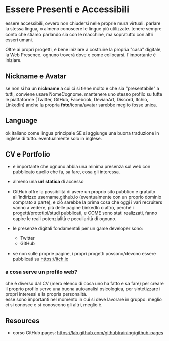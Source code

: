 # Essere Presenti e Accessibili
essere accessibili, ovvero non chiudersi nelle proprie mura virtuali. parlare la stessa lingua, o almeno conoscere le lingue più utilizzate. tenere sempre conto che stiamo parlando sia con le macchine, ma sopratutto con altri esseri umani.

Oltre ai propri progetti, è bene iniziare a costruire la propria "casa" digitale, la Web Presence.  ognuno troverà dove e come collocarsi. l'importante è iniziare.

## Nickname e Avatar
se non si ha un **nickname** a cui ci si tiene molto e che sia "presentabile" a tutti, conviene usare NomeCognome.
mantenere uno stesso profilo su tutte le piattaforme (Twitter, GitHub, Facebook, DevianArt, Discord, Itchio, LinkedIn)
anche la propria **foto**/icona/avatar sarebbe meglio fosse unica.

## Language
ok italiano come lingua principale SE si aggiunge una buona traduzione in inglese di tutto. eventualmente solo in inglese.

## CV e Portfolio
- è importante che ognuno abbia una minima presenza sul web con pubblicato quello che fa, sa fare, cosa gli interessa.
- almeno una **url statica** di accesso
- GitHub offre la possibilità di avere un proprio sito pubblico e gratuito all'indirizzo username.github.io (eventualmente con un proprio dominio comprato a parte), e ciò sarebbe la prima cosa che oggi i vari recruiters vanno a vedere, più delle pagine LinkedIn o altro, perché i progetti/prototipi/studi pubblicati, e COME sono stati realizzati, fanno capire le reali potenzialità e peculiarità di ognuno.
- le presenze digitali fondamentali per un game developer sono:
  - Twitter
  - GitHub

- se non sulle proprie pagine, i propri progetti possono/devono essere pubblicati su https://itch.io

### a cosa serve un profilo web?
che è diverso dal CV (mero elenco di cosa uno ha fatto e sa fare)
per creare il proprio profilo serve una buona autoanalisi psicologica, per sintetizzare i propri interessi e la propria personalità.  
esse sono importanti nel momento in cui si deve lavorare in gruppo: meglio ci si conosce e si conoscono gli altri, meglio è.

## Resources
- corso GitHub pages: <https://lab.github.com/githubtraining/github-pages>
